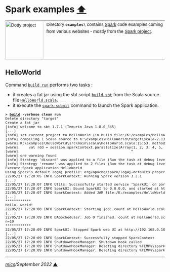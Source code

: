 # <span id="top">Spark examples</span> <span style="size:30%;"><a href="../README.md">⬆</a></span>

<table style="font-family:Helvetica,Arial;font-size:14px;line-height:1.6;">
  <tr>
  <td style="border:0;padding:0 10px 0 0;min-width:120px;">
    <a href="https://spark.apache.org/" rel="external"><img style="border:0;width:120px;" src="https://spark.apache.org/images/spark-logo-trademark.png" alt="Dotty project" /></a>
  </td>
  <td style="border:0;padding:0;vertical-align:text-top;">
    Directory <strong><code>examples\</code></strong> contains <a href="https://spark.apache.org/" rel="external">Spark</a> code examples coming from various websites - mostly from the <a href="https://spark.apache.org/" rel="external">Spark project</a>.
  </td>
  </tr>
</table>

## <span id="helloworld">HelloWorld</span>

Command [`build run`](./HelloWorld/build.bat) performs two tasks :
- it creates a fat jar using the sbt script [`build.sbt`](./HelloWorld/build.sbt) from the Scala source file [`HelloWorld.scala`](./HelloWorld/src/main/scala/HelloWorld.scala).
- it execute the [`spark-submit`](https://spark.apache.org/docs/latest/submitting-applications.html) command to launch the Spark application.

<pre style="font-size:80%;">
<b>&gt; <a href="./HelloWorld/build.bat">build</a> -verbose clean run</b>
Delete directory "target"
Create a fat jar
[info] welcome to sbt 1.7.1 (Temurin Java 1.8.0_345)
[...]
[info] set current project to HelloWorld (in build file:/K:/examples/HelloWorld/)
[info] compiling 1 Scala source to K:\examples\HelloWorld\target\scala-2.13\classes ...
[warn] K:\examples\HelloWorld\src\main\scala\HelloWorld.scala:15:53: method copyArrayToImmutableIndexedSeq in class LowPriorityImplicits2 is deprecated (since 2.13.0): Implicit conversions from Array to immutable.IndexedSeq are implemented by copying; Use the more efficient non-copying ArraySeq.unsafeWrapArray or an explicit toIndexedSeq call
[warn]     val rdd = session.sparkContext.parallelize(Array(1, 2, 3, 4, 5, 6, 7, 8, 9, 10))
[warn]                                                     ^
[warn] one warning found
[info] Strategy 'discard' was applied to a file (Run the task at debug level to see details)
[info] Strategy 'rename' was applied to 2 files (Run the task at debug level to see details)
Execute Spark application HelloWorld
Using Spark's default log4j profile: org/apache/spark/log4j-defaults.properties
22/05/27 17:20:05 INFO SparkContext: Running Spark version 3.2.1
[...]
22/05/27 17:20:07 INFO Utils: Successfully started service 'SparkUI' on port 4040.
22/05/27 17:20:07 INFO SparkUI: Bound SparkUI to 0.0.0.0, and started at http://192.168.0.100:4040
22/05/27 17:20:07 INFO SparkContext: Added JAR file:/K:/examples/HelloWorld/target/scala-2.13/HelloWorld-assembly-0.1.0.jar at spark://192.168.0.100:50076/jars/HelloWorld-assembly-0.1.0.jar with timestamp 1653664805164
[...]
************
Hello, world!
22/05/27 17:20:08 INFO SparkContext: Starting job: count at HelloWorld.scala:16
[...]
22/05/27 17:20:09 INFO DAGScheduler: Job 0 finished: count at HelloWorld.scala:16, took 0.827669 s
n=10
************
22/05/27 17:20:09 INFO SparkUI: Stopped Spark web UI at http://192.168.0.100:4040
[...]
22/05/27 17:20:09 INFO SparkContext: Successfully stopped SparkContext
22/05/27 17:20:09 INFO ShutdownHookManager: Shutdown hook called
22/05/27 17:20:09 INFO ShutdownHookManager: Deleting directory %TEMP%\spark-fa798b49-b8a6-4cc2-bda1-70c37e7b488f
22/05/27 17:20:09 INFO ShutdownHookManager: Deleting directory %TEMP%\spark-4959fb8e-afdc-43bc-8748-143e7d29ea16
</pre>

***

*[mics](https://lampwww.epfl.ch/~michelou/)/September 2022* [**&#9650;**](#top)
<span id="bottom">&nbsp;</span>

<!-- link refs -->
